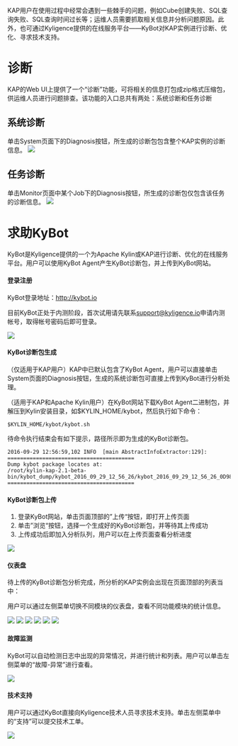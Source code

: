 KAP用户在使用过程中经常会遇到一些棘手的问题，例如Cube创建失败、SQL查询失败、SQL查询时间过长等；运维人员需要抓取相关信息并分析问题原因。此外，也可通过Kyligence提供的在线服务平台——KyBot对KAP实例进行诊断、优化、寻求技术支持。

# 诊断
KAP的Web UI上提供了一个“诊断”功能，可将相关的信息打包成zip格式压缩包，供运维人员进行问题排查。该功能的入口总共有两处：系统诊断和任务诊断

## 系统诊断
单击System页面下的Diagnosis按钮，所生成的诊断包包含整个KAP实例的诊断信息。
![](images/diagnosis/Picture1.png)

## 任务诊断
单击Monitor页面中某个Job下的Diagnosis按钮，所生成的诊断包仅包含该任务的诊断信息。
![](images/diagnosis/Picture2.png)

# 求助KyBot
KyBot是Kyligence提供的一个为Apache Kylin或KAP进行诊断、优化的在线服务平台。用户可以使用KyBot Agent产生KyBot诊断包，并上传到KyBot网站。

#### 登录注册
KyBot登录地址：http://kybot.io

目前KyBot正处于内测阶段，首次试用请先联系[support@kyligence.io](mailto:support@kyligence.io)申请内测帐号，取得帐号密码后即可登录。

![](images/diagnosis/kybot_login.png)

#### KyBot诊断包生成
（仅适用于KAP用户）KAP中已默认包含了KyBot Agent，用户可以直接单击System页面的Diagnosis按钮，生成的系统诊断包可直接上传到KyBot进行分析处理。

（适用于KAP和Apache Kylin用户）在KyBot网站下载KyBot Agent二进制包，并解压到Kylin安装目录，如$KYLIN_HOME/kybot，然后执行如下命令：

```
$KYLIN_HOME/kybot/kybot.sh
```

待命令执行结束会有如下提示，路径所示即为生成的KyBot诊断包。
```
2016-09-29 12:56:59,102 INFO  [main AbstractInfoExtractor:129]:
========================================
Dump kybot package locates at:
/root/kylin-kap-2.1-beta-bin/kybot_dump/kybot_2016_09_29_12_56_26/kybot_2016_09_29_12_56_26_0D9858.zip
========================================
```

#### KyBot诊断包上传
1. 登录KyBot网站，单击页面顶部的”上传“按钮，即打开上传页面
2. 单击”浏览“按钮，选择一个生成好的KyBot诊断包，并等待其上传成功
3. 上传成功后即加入分析队列，用户可以在上传页面查看分析进度

![](images/diagnosis/kybot_upload.png)

#### 仪表盘
待上传的KyBot诊断包分析完成，所分析的KAP实例会出现在页面顶部的列表当中：

用户可以通过左侧菜单切换不同模块的仪表盘，查看不同功能模块的统计信息。

![](images/diagnosis/kybot_cube.png)
![](images/diagnosis/kybot_query.png)
![](images/diagnosis/kybot_job.png)
![](images/diagnosis/kybot_user.png)
![](images/diagnosis/kybot_storage.png)
![](images/diagnosis/kybot_env.png)

#### 故障监测
KyBot可以自动检测日志中出现的异常情况，并进行统计和列表。用户可以单击左侧菜单的“故障-异常”进行查看。

![](images/diagnosis/kybot_exception.png)

#### 技术支持
用户可以通过KyBot直接向Kyligence技术人员寻求技术支持。单击左侧菜单中的“支持”可以提交技术工单。

![](images/diagnosis/kybot_create_ticket.png)